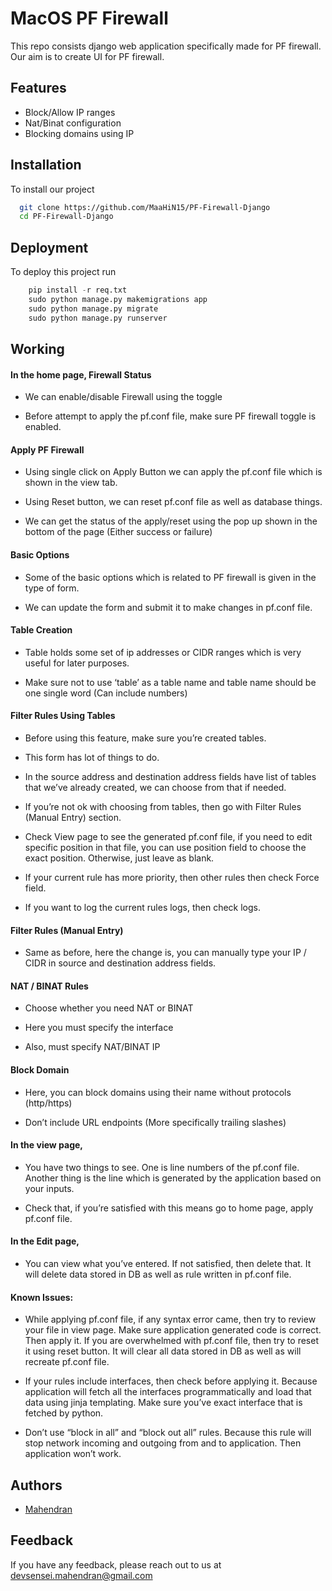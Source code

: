 
# MacOS PF Firewall

This repo consists django web application specifically made for PF firewall. Our aim is to create UI for PF firewall. 


## Features

- Block/Allow IP ranges
- Nat/Binat configuration
- Blocking domains using IP



## Installation

To install our project

```bash
  git clone https://github.com/MaaHiN15/PF-Firewall-Django
  cd PF-Firewall-Django
```
    
## Deployment

To deploy this project run
```python
    pip install -r req.txt 
    sudo python manage.py makemigrations app
    sudo python manage.py migrate
    sudo python manage.py runserver
```



## Working
                                                   
#### In the home page, Firewall Status 

- We can enable/disable Firewall using the toggle 

- Before attempt to apply the pf.conf file, make sure PF firewall toggle is enabled. 

#### Apply PF Firewall 

- Using single click on Apply Button we can apply the pf.conf file which is shown in the view tab. 

- Using Reset button, we can reset pf.conf file as well as database things. 

- We can get the status of the apply/reset using the pop up shown in the bottom of the page (Either success or failure) 

#### Basic Options 

- Some of the basic options which is related to PF firewall is given in the type of form.  

- We can update the form and submit it to make changes in pf.conf file. 

#### Table Creation 

- Table holds some set of ip addresses or CIDR ranges which is very useful for later purposes. 

- Make sure not to use ‘table’ as a table name and table name should be one single word (Can include numbers) 

#### Filter Rules Using Tables 

- Before using this feature, make sure you’re created tables. 

- This form has lot of things to do.  

- In the source address and destination address fields have list of tables that we’ve already created, we can choose from that if needed.  

- If you’re not ok with choosing from tables, then go with Filter Rules (Manual Entry) section. 

- Check View page to see the generated pf.conf file, if you need to edit specific position in that file, you can use position field to choose the exact position. Otherwise, just leave as blank. 

- If your current rule has more priority, then other rules then check Force field. 

- If you want to log the current rules logs, then check logs. 

                  

 

 

#### Filter Rules (Manual Entry) 

- Same as before, here the change is, you can manually type your IP / CIDR in source and destination address fields. 

               

#### NAT / BINAT Rules 

- Choose whether you need NAT or BINAT 

- Here you must specify the interface 

- Also, must specify NAT/BINAT IP 

          

#### Block Domain 

- Here, you can block domains using their name without protocols (http/https) 

- Don’t include URL endpoints (More specifically trailing slashes) 

               

#### In the view page, 

- You have two things to see. One is line numbers of the pf.conf file. Another thing is the line which is generated by the application based on your inputs. 

- Check that, if you’re satisfied with this means go to home page, apply pf.conf file. 

              

#### In the Edit page, 

- You can view what you’ve entered. If not satisfied, then delete that. It will delete data stored in DB as well as rule written in pf.conf file. 

           

#### Known Issues: 

- While applying pf.conf file, if any syntax error came, then try to review your file in view page. Make sure application generated code is correct. Then apply it. If you are overwhelmed with pf.conf file, then try to reset it using reset button. It will clear all data stored in DB as well as will recreate pf.conf file. 

- If your rules include interfaces, then check before applying it. Because application will fetch all the interfaces programmatically and load that data using jinja templating. Make sure you’ve exact interface that is fetched by python. 

- Don’t use “block in all” and “block out all” rules. Because this rule will stop network incoming and outgoing from and to application. Then application won’t work. 

 
## Authors

- [Mahendran](https://www.github.com/MaaHiN15)


## Feedback

If you have any feedback, please reach out to us at devsensei.mahendran@gmail.com
